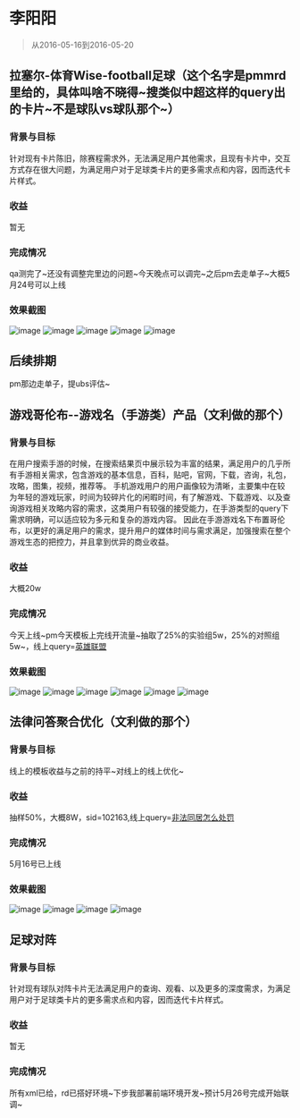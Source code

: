 # 李阳阳

> 从2016-05-16到2016-05-20


## 拉塞尔-体育Wise-football足球（这个名字是pmmrd里给的，具体叫啥不晓得~搜类似中超这样的query出的卡片~不是球队vs球队那个~）

### 背景与目标

针对现有卡片陈旧，除赛程需求外，无法满足用户其他需求，且现有卡片中，交互方式存在很大问题，为满足用户对于足球类卡片的更多需求点和内容，因而迭代卡片样式。

### 收益

暂无

### 完成情况

qa测完了~还没有调整完里边的问题~今天晚点可以调完~之后pm去走单子~大概5月24号可以上线

### 效果截图

![image](http://gitlab.baidu.com/psfe/ala-weeklyreport/uploads/bbaf9b287339d829f626d09256f0eec2/image.png)
![image](http://gitlab.baidu.com/psfe/ala-weeklyreport/uploads/f3d62a6298de33cc21e673a2d19e5b4e/image.png)
![image](http://gitlab.baidu.com/psfe/ala-weeklyreport/uploads/9dc2cb34cc0499f196287ac35f3679d4/image.png)
![image](http://gitlab.baidu.com/psfe/ala-weeklyreport/uploads/6e9df53ddbf3bc856fe9000cecdd7b25/image.png)
![image](http://gitlab.baidu.com/psfe/ala-weeklyreport/uploads/7cff178025b43d9cb6891ec83eaa7458/image.png)

## 后续排期

pm那边走单子，提ubs评估~


## 游戏哥伦布--游戏名（手游类）产品（文利做的那个）

### 背景与目标

在用户搜索手游的时候，在搜索结果页中展示较为丰富的结果，满足用户的几乎所有手游相关需求，包含游戏的基本信息，百科，贴吧，官网，下载，咨询，礼包，攻略，图集，视频，推荐等。
手机游戏用户的用户画像较为清晰，主要集中在较为年轻的游戏玩家，时间为较碎片化的闲暇时间，有了解游戏、下载游戏、以及查询游戏相关攻略内容的需求，这类用户有较强的接受能力，在手游类型的query下需求明确，可以适应较为多元和复杂的游戏内容。
因此在手游游戏名下布置哥伦布，以更好的满足用户的需求，提升用户的媒体时间与需求满足，加强搜索在整个游戏生态的把控力，并且拿到优异的商业收益。

### 收益

大概20w

### 完成情况

今天上线~pm今天模板上完线开流量~抽取了25%的实验组5w，25%的对照组5w~，线上query=<a href="http://m.baidu.com/s?word=%E8%8B%B1%E9%9B%84%E8%81%94%E7%9B%9F&sid=106461">英雄联盟</a>

### 效果截图

![image](http://gitlab.baidu.com/psfe/ala-weeklyreport/uploads/7b49d7128ebba421563f5b5d5bfa15ec/image.png)
![image](http://gitlab.baidu.com/psfe/ala-weeklyreport/uploads/9bb0c3ae1adeca51a16cf180313c8095/image.png)
![image](http://gitlab.baidu.com/psfe/ala-weeklyreport/uploads/4fab96e745c0769bc2fe1e57935f4f48/image.png)
![image](http://gitlab.baidu.com/psfe/ala-weeklyreport/uploads/cbb70671dadbfc90dbb24ebd323e1294/image.png)
![image](http://gitlab.baidu.com/psfe/ala-weeklyreport/uploads/6c0053717f10e8fdc848e5bdf38d7936/image.png)
![image](http://gitlab.baidu.com/psfe/ala-weeklyreport/uploads/b4fdcb3a98c43fcf21e4a0e8e3a589af/image.png)

## 法律问答聚合优化（文利做的那个）

### 背景与目标

线上的模板收益与之前的持平~对线上的线上优化~

### 收益

抽样50%，大概8W，sid=102163,线上query=<a href="https://m.baidu.com/ssid=d613736e696c6579616e676c61/s?word=%E9%9D%9E%E6%B3%95%E5%90%8C%E5%B1%85%E6%80%8E%E4%B9%88%E5%A4%84%E7%BD%9A&sid=102163">非法同居怎么处罚</a>

### 完成情况

5月16号已上线

### 效果截图

![image](http://gitlab.baidu.com/psfe/ala-weeklyreport/uploads/66747c3aaf27c9df369a039c226eb5d7/image.png)
![image](http://gitlab.baidu.com/psfe/ala-weeklyreport/uploads/778666144c711c4a527a7ea1dfba8a90/image.png)
![image](http://gitlab.baidu.com/psfe/ala-weeklyreport/uploads/70b6f6bd41a936d9e4d7cdde2614cb6c/image.png)
![image](http://gitlab.baidu.com/psfe/ala-weeklyreport/uploads/c6c9c2c9050c9a8aea4032d4961ac227/image.png)

## 足球对阵

### 背景与目标

 针对现有球队对阵卡片无法满足用户的查询、观看、以及更多的深度需求，为满足用户对于足球类卡片的更多需求点和内容，因而迭代卡片样式。

### 收益

暂无

### 完成情况

所有xml已给，rd已搭好环境~下步我部署前端环境开发~预计5月26号完成开始联调~